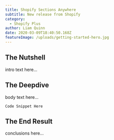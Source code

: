 ```yaml
---
title: Shopify Sections Anywhere
subtitle: New release from Shopify
category:
  - Shopify Plus
author: Liam Quinn
date: 2020-03-09T18:40:50.168Z
featureImage: /uploads/getting-started-hero.jpg
---
```

## The Nutshell

intro text here...

## The Deepdive

body text here...

```
Code Snippet Here
```



## The End Result

conclusions here...
